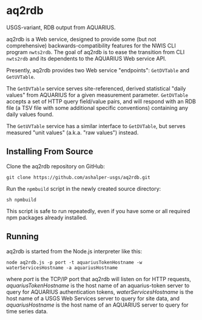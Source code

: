 # aq2rdb
USGS-variant, RDB output from AQUARIUS.

aq2rdb is a Web service, designed to provide some (but not comprehensive) backwards-compatibility features for the NWIS CLI program `nwts2rdb`. The goal of aq2rdb is to ease the transition from CLI `nwts2rdb` and its dependents to the AQUARIUS Web service API.

Presently, aq2rdb provides two Web service "endpoints": `GetDVTable` and `GetUVTable`.

The `GetDVTable` service serves site-referenced, derived statistical "daily values" from AQUARIUS for a given measurement parameter. `GetDVTable` accepts a set of HTTP query field/value pairs, and will respond with an RDB file (a TSV file with some additional specific conventions) containing any daily values found.

The `GetUVTable` service has a similar interface to `GetDVTable`, but serves measured "unit values" (a.k.a. "raw values") instead.

## Installing From Source
Clone the aq2rdb repository on GitHub:

    git clone https://github.com/ashalper-usgs/aq2rdb.git

Run the `npmbuild` script in the newly created source directory:

    sh npmbuild
    
This script is safe to run repeatedly, even if you have some or all required npm packages already installed.

## Running
aq2rdb is started from the Node.js interpreter like this:

    node aq2rdb.js -p port -t aquariusTokenHostname -w waterServicesHostname -a aquariusHostname

where *port* is the TCP/IP port that aq2rdb will listen on for HTTP requests, *aquariusTokenHostname* is the host name of an aquarius-token server to query for AQUARIUS authentication tokens, *waterServicesHostname* is the host name of a USGS Web Services server to query for site data, and *aquariusHostname* is the host name of an AQUARIUS server to query for time series data.